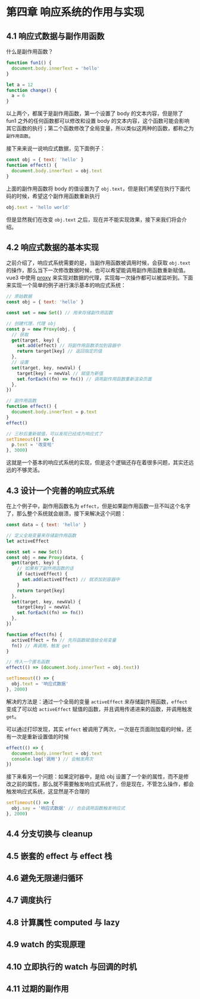 # 第四章 响应系统的作用与实现

## 4.1 响应式数据与副作用函数

什么是副作用函数？

```js
function fun1() {
  document.body.innerText = 'hello'
}
```

```js
let a = 12
function change() {
  a = 6
}
```

以上两个，都属于是副作用函数，第一个设置了 body 的文本内容，但是除了 fun1 之外的任何函数都可以修改和设置 body 的文本内容，这个函数可能会影响其它函数的执行；第二个函数修改了全局变量，所以类似这两种的函数，都称之为`副作用函数`。

接下来来说一说响应式数据，见下面例子：

```js
const obj = { text: 'hello' }
function effect() {
  document.body.innerText = obj.text
}
```

上面的副作用函数将 body 的值设置为了 `obj.text`，但是我们希望在执行下面代码的时候，希望这个副作用函数重新执行

```js
obj.text = 'hello world'
```

但是显然我们在改变 `obj.text` 之后，现在并不能实现效果，接下来我们将会介绍。

## 4.2 响应式数据的基本实现

之前介绍了，响应式系统需要的是，当副作用函数被调用时候，会获取 `obj.text` 的操作，那么当下一次修改数据时候，也可以希望能调用副作用函数重新赋值。vue3 中使用 [proxy](https://tianyuhao.cn/blog/javascript/proxy.html) 来实现对数据的代理，实现每一次操作都可以被监听到。下面来实现一个简单的例子进行演示基本的响应式系统：

```js
// 原始数据
const obj = { text: 'hello' }

const set = new Set() // 用来存储副作用函数

// 创建代理，代理 obj
const p = new Proxy(obj, {
  // 获取
  get(target, key) {
    set.add(effect) // 将副作用函数添加到容器中
    return target[key] // 返回指定的值
  },
  // 设置
  set(target, key, newVal) {
    target[key] = newVal // 赋值为新值
    set.forEach((fn) => fn()) // 调用副作用函数重新渲染页面
  },
})

// 副作用函数
function effect() {
  document.body.innerText = p.text
}
effect()

// 三秒后重新赋值，可以发现已经成为响应式了
setTimeout(() => {
  p.text = '改变啦'
}, 3000)
```

这就是一个基本的响应式系统的实现，但是这个逻辑还存在着很多问题，其实还远远的不够灵活。

## 4.3 设计一个完善的响应式系统

在上个例子中，副作用函数名为 `effect`，但是如果副作用函数一旦不叫这个名字了，那么整个系统就会崩溃，接下来解决这个问题：

```js
const data = { text: 'hello' }

// 定义全局变量来存储副作用函数
let activeEffect

const set = new Set()
const obj = new Proxy(data, {
  get(target, key) {
    // 如果有了副作用函数的话
    if (activeEffect) {
      set.add(activeEffect) // 就添加到容器中
    }
    return target[key]
  },
  set(target, key, newVal) {
    target[key] = newVal
    set.forEach((fn) => fn())
  },
})

function effect(fn) {
  activeEffect = fn // 先将函数赋值给全局变量
  fn() // 再调用，触发 get
}

// 传入一个匿名函数
effect(() => (document.body.innerText = obj.text))

setTimeout(() => {
  obj.text = '响应式数据'
}, 2000)
```

解决的方法是：通过一个全局的变量 `activeEffect` 来存储副作用函数，`effect` 变成了可以给 `activeEffect` 赋值的函数，并且调用传递进来的函数，并调用触发 `get`。

可以通过打印发现，其实 `effect` 被调用了两次，一次是在页面刚加载的时候，还有一次是重新设置值的时候

```js
effect(() => {
  document.body.innerText = obj.text
  console.log('调用') // 会触发两次
})
```

接下来看另一个问题：如果定时器中，是给 obj 设置了一个新的属性，而不是修改之前的属性，那么就不需要触发响应式系统了，但是现在，不管怎么操作，都会触发响应式系统，这显然是不合理的

```js
setTimeout(() => {
  obj.say = '响应式数据' // 也会调用函数触发响应式
}, 2000)
```

## 4.4 分支切换与 cleanup

## 4.5 嵌套的 effect 与 effect 栈

## 4.6 避免无限递归循环

## 4.7 调度执行

## 4.8 计算属性 computed 与 lazy

## 4.9 watch 的实现原理

## 4.10 立即执行的 watch 与回调的时机

## 4.11 过期的副作用
